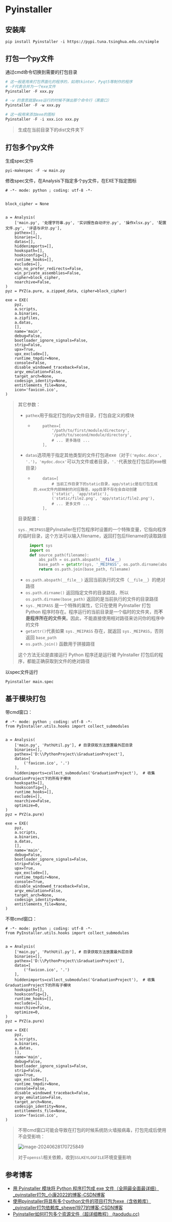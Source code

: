 # Pyinstaller

## 安装库

```
pip install Pyinstaller -i https://pypi.tuna.tsinghua.edu.cn/simple
```

## 打包一个py文件

通过cmd命令切换到需要的打包目录

```python
# 这一般是用来打包界面化的程序的，如用tkinter、Pyqt5等制作的程序
# -F代表合并为一个exe文件
Pyinstaller -F xxx.py

# -w 的意思就是exe运行的时候不弹出那个命令行（黑窗口）
Pyinstaller -F -w xxx.py

# 这一般用来添加exe的图标
Pyinstaller -F -i xxx.ico xxx.py
```

> 生成在当前目录下的dist文件夹下

## 打包多个py文件

生成spec文件

```
pyi-makespec -F -w main.py
```

修改spec文件，在Analysis下指定多个py文件，在EXE下指定图标

```
# -*- mode: python ; coding: utf-8 -*-


block_cipher = None


a = Analysis(
    ['main.py', '处理字符串.py', '实训报告自动评分.py', '操作xlsx.py', '配置文件.py', '评语与评分.py'],
    pathex=[],
    binaries=[],
    datas=[],
    hiddenimports=[],
    hookspath=[],
    hooksconfig={},
    runtime_hooks=[],
    excludes=[],
    win_no_prefer_redirects=False,
    win_private_assemblies=False,
    cipher=block_cipher,
    noarchive=False,
)
pyz = PYZ(a.pure, a.zipped_data, cipher=block_cipher)

exe = EXE(
    pyz,
    a.scripts,
    a.binaries,
    a.zipfiles,
    a.datas,
    [],
    name='main',
    debug=False,
    bootloader_ignore_signals=False,
    strip=False,
    upx=True,
    upx_exclude=[],
    runtime_tmpdir=None,
    console=False,
    disable_windowed_traceback=False,
    argv_emulation=False,
    target_arch=None,
    codesign_identity=None,
    entitlements_file=None,
    icon='favicon.ico',
)

```

> 其它参数：
>
> - `pathex`用于指定打包的py文件目录，打包自定义的模块
>
>   - ```
>         pathex=[
>             '/path/to/first/module/directory',
>             '/path/to/second/module/directory',
>             # ... 更多路径 ...
>         ],
>     ```
>
> - `datas`选项用于指定其他类型的文件打包进exe（对于`('mydoc.docx', '.')`，`'mydoc.docx'`可以为文件或者目录，`'.'`代表放在打包后的exe根目录）
>
>   - ```
>         datas=[
>             # 当前工作目录下的static目录，app/static是在打包生成的.exe文件内部映射的对应路径，app目录不存在会自动创建
>             ('static', 'app/static'),
>             ('static/file2.png', 'app/static/file2.png'),
>             # ... 更多文件 ...
>         ],
>
> 目录配置：
>
> `sys._MEIPASS`是PyInstaller在打包程序时设置的一个特殊变量，它指向程序的临时目录，这个方法可以输入filename，返回打包后filename的读取路径
>
> ```python
>      import sys
>      import os
>      def source_path(filename):
>          abs_path = os.path.abspath(__file__)
>          base_path = getattr(sys, '_MEIPASS', os.path.dirname(abs_path))
>          return os.path.join(base_path, filename)
> ```
>
> - `os.path.abspath(__file__)` 返回当前执行的文件（`__file__`）的绝对路径
> - `os.path.dirname()` 返回指定文件的目录路径，所以 `os.path.dirname(base_path)` 返回的是当前执行的文件的目录路径
> - `sys._MEIPASS` 是一个特殊的属性，它只在使用 PyInstaller 打包 Python 程序时存在。程序运行的当前目录是一个临时的文件夹，而**不是程序所在的文件夹**。因此，不能直接使用相对路径来访问你的程序中的文件
> - `getattr()`代表如果 `sys._MEIPASS` 存在，就返回 `sys._MEIPASS`，否则返回 `base_path`
> - `os.path.join()` 函数用于拼接路径
>
> 这个方法无论是直接运行 Python 程序还是运行被 PyInstaller 打包后的程序，都能正确获取到文件的绝对路径

以spec文件运行

```
Pyinstaller main.spec
```

## 基于模块打包

带cmd窗口：

```
# -*- mode: python ; coding: utf-8 -*-
from PyInstaller.utils.hooks import collect_submodules


a = Analysis(
    ['main.py', 'PathUtil.py'], # 目录获取方法放置最外层目录
    binaries=[],
	pathex=['D:\\PythonProject\\GraduationProject'],
    datas=[
        ('favicon.ico', '.')
    ],
    hiddenimports=collect_submodules('GraduationProject'),  # 收集GraduationProject下的所有子模块
    hookspath=[],
    hooksconfig={},
    runtime_hooks=[],
    excludes=[],
    noarchive=False,
    optimize=0,
)
pyz = PYZ(a.pure)

exe = EXE(
    pyz,
    a.scripts,
    a.binaries,
    a.datas,
    [],
    name='main',
    debug=False,
    bootloader_ignore_signals=False,
    strip=False,
    upx=True,
    upx_exclude=[],
    runtime_tmpdir=None,
    console=True,
    disable_windowed_traceback=False,
    argv_emulation=False,
    target_arch=None,
    codesign_identity=None,
    entitlements_file=None,
)

```

不带cmd窗口：

```
# -*- mode: python ; coding: utf-8 -*-
from PyInstaller.utils.hooks import collect_submodules


a = Analysis(
    ['main.py', 'PathUtil.py'], # 目录获取方法放置最外层目录
    binaries=[],
	pathex=['D:\\PythonProject\\GraduationProject'],
    datas=[
        ('favicon.ico', '.')
    ],
    hiddenimports=collect_submodules('GraduationProject'),  # 收集GraduationProject下的所有子模块
    hookspath=[],
    hooksconfig={},
    runtime_hooks=[],
    excludes=[],
    noarchive=False,
    optimize=0,
)
pyz = PYZ(a.pure)

exe = EXE(
    pyz,
    a.scripts,
    a.binaries,
    a.datas,
    [],
    name='main',
    debug=False,
    bootloader_ignore_signals=False,
    strip=False,
    upx=True,
    upx_exclude=[],
    runtime_tmpdir=None,
    console=False,
    disable_windowed_traceback=False,
    argv_emulation=False,
    target_arch=None,
    codesign_identity=None,
    entitlements_file=None,
    icon='favicon.ico',
)

```

> 不带cmd窗口可能会导致在打包的时候系统防火墙报病毒，打包完成后使用不会受影响：
>
> ![image-20240628170725849](img/13.Pyinstaller/image-20240628170725849.png)
>
> 对于`openssl`相关依赖，收到`SSLKEYLOGFILE`环境变量影响

## 参考博客

- [用 Pyinstaller 模块将 Python 程序打包成 exe 文件（全网最全面最详细）_pyinstaller打包_小康2022的博客-CSDN博客](https://blog.csdn.net/weixin_62651706/article/details/127585881)
- [使用pyinstaller将具有多个python文件的项目打包为exe（含依赖库）_pyinstaller打包依赖库_shewei1977的博客-CSDN博客](https://blog.csdn.net/shewei1977/article/details/127763928)
- [Pyinstaller如何打包多个资源文件（超详细教程） (taodudu.cc)](http://www.taodudu.cc/news/show-5796504.html?action=onClick)